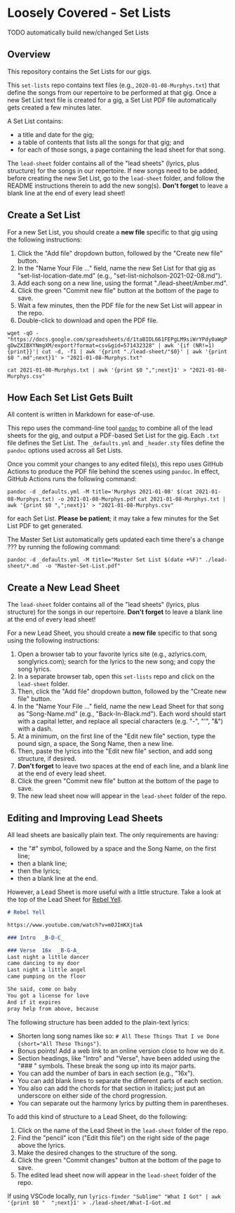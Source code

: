 # Loosely Covered - Set Lists

TODO automatically build new/changed Set Lists

## Overview

This repository contains the Set Lists for our gigs.

This `set-lists` repo contains text files (e.g., `2020-01-08-Murphys.txt`) that define the songs from our repertoire to be performed at that gig.  Once a new Set List text file is created for a gig, a Set List PDF file automatically gets created a few minutes later.

A Set List contains:

- a title and date for the gig;
- a table of contents that lists all the songs for that gig; and
- for each of those songs, a page containing the lead sheet for that song.

The `lead-sheet` folder contains all of the "lead sheets" (lyrics, plus structure) for the songs in our repertoire.  If new songs need to be added, before creating the new Set List, go to the `lead-sheet` folder, and follow the README instructions therein to add the new song(s).  **Don't forget** to leave a blank line at the end of every lead sheet!

## Create a Set List

For a new Set List, you should create a **new file** specific to that gig using the following instructions:

1. Click the "Add file" dropdown button, followed by the "Create new file" button.
2. In the "Name Your File ..." field, name the new Set List for that gig as "set-list-location-date.md" (e.g., "set-list-nicholson-2021-02-08.md").
3. Add each song on a new line, using the format "./lead-sheet/Amber.md".
4. Click the green "Commit new file" button at the bottom of the page to save.
5. Wait a few minutes, then the PDF file for the new Set List will appear in the repo.
6. Double-click to download and open the PDF file.

`wget -qO - "https://docs.google.com/spreadsheets/d/1taBIDL661FEPgLM9siWrYPdy0aWgPgDwZXIBXYNmgXM/export?format=csv&gid=571432328" | awk '{if (NR!=1) {print}}'| cut -d, -f1 | awk '{print "./lead-sheet/"$0}' | awk '{print $0 ".md";next}1' > "2021-01-08-Murphys.txt"`

`cat 2021-01-08-Murphys.txt | awk '{print $0 ",";next}1' > "2021-01-08-Murphys.csv"`

## How Each Set List Gets Built

All content is written in Markdown for ease-of-use.

This repo uses the command-line tool [`pandoc`](https://pandoc.org) to combine all of the lead sheets for the gig, and output a PDF-based Set List for the gig.  Each `.txt` file defines the Set List.  The `_defaults.yml` and `_header.sty` files define the `pandoc` options used across all Set Lists.

Once you commit your changes to any edited file(s), this repo uses GitHub Actions to produce the PDF file behind the scenes using `pandoc`.  In effect, GitHub Actions runs the following command:

`pandoc -d _defaults.yml -M title='Murphys 2021-01-08' $(cat 2021-01-08-Murphys.txt) -o 2021-01-08-Murphys.pdf`
`cat 2021-01-08-Murphys.txt | awk '{print $0 ",";next}1' > "2021-01-08-Murphys.csv"`

for each Set List.  **Please be patient**; it may take a few minutes for the Set List PDF to get generated.

The Master Set List automatically gets updated each time there's a change ???
by running the following command:

`pandoc -d _defaults.yml -M title="Master Set List $(date +%F)" ./lead-sheet/*.md  -o "Master-Set-List.pdf"`

## Create a New Lead Sheet  

The `lead-sheet` folder contains all of the "lead sheets" (lyrics, plus structure) for the songs in our repertoire.  **Don't forget** to leave a blank line at the end of every lead sheet!

For a new Lead Sheet, you should create a **new file** specific to that song using the following instructions:

1. Open a browser tab to your favorite lyrics site (e.g., azlyrics.com, songlyrics.com); search for the lyrics to the new song; and copy the song lyrics.
2. In a separate browser tab, open this `set-lists` repo and click on the `lead-sheet` folder.
3. Then, click the "Add file" dropdown button, followed by the "Create new file" button.
4. In the "Name Your File ..." field, name the new Lead Sheet for that song as "Song-Name.md" (e.g., "Back-In-Black.md").  Each word should start with a capital letter, and replace all special characters (e.g. "-", "'", "&") with a dash.
5. At a minimum, on the first line of the "Edit new file" section, type the pound sign, a space, the Song Name, then a new line.
6. Then, paste the lyrics into the "Edit new file" section, and add song structure, if desired.
7. **Don't forget** to leave two spaces at the end of each line, and a blank line at the end of every lead sheet.
8. Click the green "Commit new file" button at the bottom of the page to save.
9. The new lead sheet now will appear in the `lead-sheet` folder of the repo.

## Editing and Improving Lead Sheets

All lead sheets are basically plain text.  The only requirements are having:

- the "#" symbol, followed by a space and the Song Name, on the first line;
- then a blank line;
- then the lyrics;
- then a blank line at the end.

However, a Lead Sheet is more useful with a little structure.  Take a look at the top of the Lead Sheet for [Rebel Yell](./Rebel-Yell.md).

```markdown
# Rebel Yell

https://www.youtube.com/watch?v=m0JImKXjtaA  

### Intro  _B-D-C_

### Verse  16x  _B-G-A_
Last night a little dancer
came dancing to my door
Last night a little angel
came pumping on the floor

She said, come on baby
You got a license for love
And if it expires
pray help from above, because
```

The following structure has been added to the plain-text lyrics:

- Shorten long song names like so: `# All These Things That I ve Done {short="All These Things"}`.
- Bonus points!  Add a web link to an online version close to how we do it.
- Section headings, like "Intro" and "Verse", have been added using the "### " symbols.  These break the song up into its major parts.
- You  can add the number of bars in each section (e.g., "16x").
- You can add blank lines to separate the different parts of each section.
- You also can add the chords for that section in italics; just put an underscore on either side of the chord progression.
- You can separate out the harmony lyrics by putting them in parentheses.

To add this kind of structure to a Lead Sheet, do the following:

1. Click on the name of the Lead Sheet in the `lead-sheet` folder of the repo.
2. Find the "pencil" icon ("Edit this file") on the right side of the page above the lyrics.
3. Make the desired changes to the structure of the song.
4. Click the green "Commit changes" button at the bottom of the page to save.
5. The edited lead sheet now will appear in the `lead-sheet` folder of the repo.

If using VSCode locally, run `lyrics-finder "Sublime" "What I Got" | awk '{print $0 "  ";next}1' > ./lead-sheet/What-I-Got.md`
